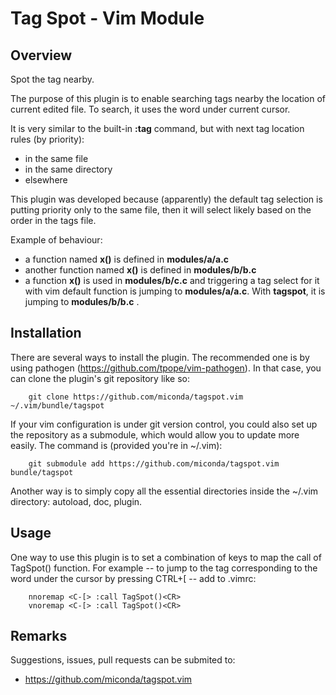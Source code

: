 # Tag Spot - Vim Module #

## Overview ##

Spot the tag nearby.

The purpose of this plugin is to enable searching tags nearby the location of
current edited file. To search, it uses the word under current cursor.

It is very similar to the built-in **:tag** command, but with next tag location
rules (by priority):

  * in the same file
  * in the same directory
  * elsewhere

This plugin was developed because (apparently) the default tag selection is
putting priority only to the same file, then it will select likely based on the
order in the tags file.

Example of behaviour:

  * a function named **x()** is defined in **modules/a/a.c**
  * another function named **x()** is defined in **modules/b/b.c**
  * a function **x()** is used in **modules/b/c.c** and triggering a tag select
  for it with vim default function is jumping to **modules/a/a.c**. With
  **tagspot**, it is jumping to **modules/b/b.c** .

## Installation ##

There are several ways to install the plugin. The recommended one is by using
pathogen (https://github.com/tpope/vim-pathogen). In
that case, you can clone the plugin's git repository like so:

```
    git clone https://github.com/miconda/tagspot.vim ~/.vim/bundle/tagspot
```

If your vim configuration is under git version control, you could also set up
the repository as a submodule, which would allow you to update more easily.
The command is (provided you're in ~/.vim):

```
    git submodule add https://github.com/miconda/tagspot.vim bundle/tagspot
```

Another way is to simply copy all the essential directories inside the ~/.vim
directory: autoload, doc, plugin.

## Usage ##

One way to use this plugin is to set a combination of keys to map the call of
TagSpot() function. For example -- to jump to the tag corresponding to the word
under the cursor by pressing CTRL+[ -- add to .vimrc:

``` vim
    nnoremap <C-[> :call TagSpot()<CR>
    vnoremap <C-[> :call TagSpot()<CR>
```

## Remarks ##

Suggestions, issues, pull requests can be submited to:

  * https://github.com/miconda/tagspot.vim
